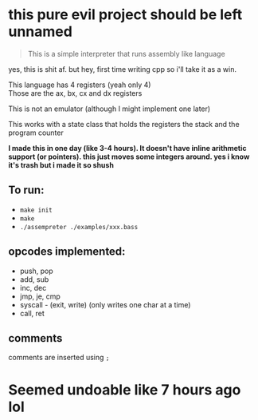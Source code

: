 # this pure evil project should be left unnamed
> This is a simple interpreter that runs assembly like language

yes, this is shit af. but hey, first time writing cpp so i'll take it as a win. <br>

This language has 4 registers (yeah only 4) <br>
Those are the ax, bx, cx and dx registers <br>

This is not an emulator (although I might implement one later) <br>

This works with a state class that holds the registers the stack and the program counter <br>

**I made this in one day (like 3-4 hours). It doesn't have inline arithmetic support (or pointers). this just moves some integers around. yes i know it's trash but i made it so shush** <br>

## To run:
- `make init`
- `make`
- `./assempreter ./examples/xxx.bass`

## opcodes implemented:
- push, pop
- add, sub
- inc, dec
- jmp, je, cmp
- syscall - (exit, write) (only writes one char at a time)
- call, ret 


## comments

comments are inserted using `;`


# Seemed undoable like 7 hours ago lol

